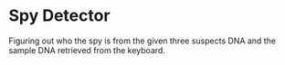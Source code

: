 # Spy Detector
 Figuring out who the spy is from the given three suspects DNA and the sample DNA retrieved from the keyboard.
